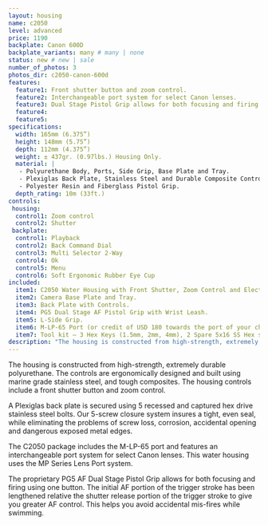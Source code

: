 ```yaml
---
layout: housing
name: c2050
level: advanced
price: 1190
backplate: Canon 600D
backplate_variants: many # many | none
status: new # new | sale
number_of_photos: 3
photos_dir: c2050-canon-600d
features:
  feature1: Front shutter button and zoom control.
  feature2: Interchangeable port system for select Canon lenses.
  feature3: Dual Stage Pistol Grip allows for both focusing and firing using one button.
  feature4:
  feature5:
specifications:
  width: 165mm (6.375”)
  height: 148mm (5.75”)
  depth: 112mm (4.375”)
  weight: ± 437gr. (0.97lbs.) Housing Only.
  material: |
   - Polyurethane Body, Ports, Side Grip, Base Plate and Tray.
   - Plexiglas Back Plate, Stainless Steel and Durable Composite Controls.
   - Polyester Resin and Fiberglass Pistol Grip.
  depth_rating: 10m (33ft.)
controls:
 housing:
  control1: Zoom control
  control2: Shutter
 backplate:
  control1: Playback
  control2: Back Command Dial
  control3: Multi Selector 2-Way
  control4: Ok
  control5: Menu
  control6: Soft Ergonomic Rubber Eye Cup
included:
  item1: C2050 Water Housing with Front Shutter, Zoom Control and Electronic Cabling.
  item2: Camera Base Plate and Tray.
  item3: Back Plate with Controls.
  item4: PG5 Dual Stage AF Pistol Grip with Wrist Leash.
  item5: L-Side Grip.
  item6: M-LP-65 Port (or credit of USD 180 towards the port of your choice).
  item7: Tool kit – 3 Hex Keys (1.5mm, 2mm, 4mm), 2 Spare 5x16 SS Hex screws, 2 spare 5x12mm SS Flat Head Machine Screws, Packet of Marine Grease.
description: "The housing is constructed from high-strength, extremely durable polyurethane. The controls are ergonomically designed and built using marine grade stainless steel, and tough composites. The controls include a front shutter button and zoom control and a backplate for Canon 600D with Playback, Back Command Dial, Multi Selector 2-Way, Ok, Menu, Soft Ergonomic Rubber Eye Cup. The C2050 package includes the M-LP-65 port and features an interchangeable port system for select Nikon lenses. This water housing uses the MP Series Lens Port system."
---
```

The housing is constructed from high-strength, extremely durable polyurethane. The controls are ergonomically designed and built using marine grade stainless steel, and tough composites. The housing controls include a front shutter button and zoom control.

A Plexiglas back plate is secured using 5 recessed and captured hex drive stainless steel bolts. Our 5-screw closure system insures a tight, even seal, while eliminating the problems of screw loss, corrosion, accidental opening and dangerous exposed metal edges.

The C2050 package includes the M-LP-65 port and features an interchangeable port system for select Canon lenses. This water housing uses the MP Series Lens Port system.

The proprietary PG5 AF Dual Stage Pistol Grip allows for both focusing and firing using one button. The initial AF portion of the trigger stroke has been lengthened relative the shutter release portion of the trigger stroke to give you greater AF control. This helps you avoid accidental mis-fires while swimming.
